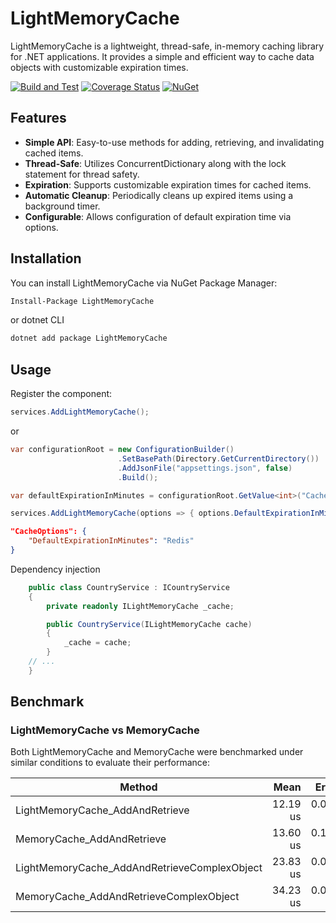 # LightMemoryCache

LightMemoryCache is a lightweight, thread-safe, in-memory caching library for .NET applications. It provides a simple and efficient way to cache data objects with customizable expiration times.

[![Build and Test](https://github.com/altughan09/LightMemoryCache/actions/workflows/ci.yml/badge.svg)](https://github.com/altughan09/LightMemoryCache/actions/workflows/ci.yml)
[![Coverage Status](https://coveralls.io/repos/github/altughan09/LightMemoryCache/badge.svg?branch=main)](https://coveralls.io/github/altughan09/LightMemoryCache?branch=main)
[![NuGet](https://buildstats.info/nuget/LightMemoryCache)](http://www.nuget.org/packages/LightMemoryCache)

## Features

- **Simple API**: Easy-to-use methods for adding, retrieving, and invalidating cached items.
- **Thread-Safe**: Utilizes ConcurrentDictionary along with the lock statement for thread safety.
- **Expiration**: Supports customizable expiration times for cached items.
- **Automatic Cleanup**: Periodically cleans up expired items using a background timer.
- **Configurable**: Allows configuration of default expiration time via options.

## Installation

You can install LightMemoryCache via NuGet Package Manager:

```bash
Install-Package LightMemoryCache
```

or dotnet CLI

```bash
dotnet add package LightMemoryCache
```

## Usage

Register the component:

```C#
services.AddLightMemoryCache();
```

or

```C#
var configurationRoot = new ConfigurationBuilder()
                        .SetBasePath(Directory.GetCurrentDirectory())
                        .AddJsonFile("appsettings.json", false)
                        .Build();

var defaultExpirationInMinutes = configurationRoot.GetValue<int>("CacheOptions:DefaultExpirationInMinutes");

services.AddLightMemoryCache(options => { options.DefaultExpirationInMinutes = defaultExpirationInMinutes; });
```

```json
"CacheOptions": {
    "DefaultExpirationInMinutes": "Redis"
}
```

Dependency injection

```C#
    public class CountryService : ICountryService
    {
        private readonly ILightMemoryCache _cache;

        public CountryService(ILightMemoryCache cache)
        {
            _cache = cache;
        }
    // ...
    }
```

## Benchmark

### LightMemoryCache vs MemoryCache

Both LightMemoryCache and MemoryCache were benchmarked under similar conditions to evaluate their performance:

| Method                                       |     Mean |    Error |   StdDev |
| -------------------------------------------- | -------: | -------: | -------: |
| LightMemoryCache_AddAndRetrieve              | 12.19 us | 0.029 us | 0.027 us |
| MemoryCache_AddAndRetrieve                   | 13.60 us | 0.149 us | 0.116 us |
| LightMemoryCache_AddAndRetrieveComplexObject | 23.83 us | 0.093 us | 0.072 us |
| MemoryCache_AddAndRetrieveComplexObject      | 34.23 us | 0.083 us | 0.077 us |
